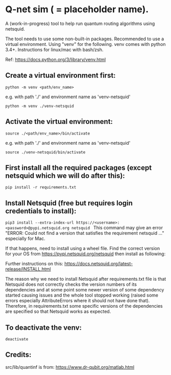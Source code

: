 # Q-net sim ( = placeholder name).

A (work-in-progress) tool to help run quantum routing algorithms using netsquid.

The tool needs to use some non-built-in packages. Recommended to use a virtual environment. Using "venv" for the following. venv comes with python 3.4+. Instructions for linux/mac with bash/zsh. 

Ref: https://docs.python.org/3/library/venv.html

## Create a virtual environment first:
```python -m venv <path/env_name>```

e.g. with path './' and environment name as 'venv-netsquid'

```python -m venv ./venv-netsquid```

## Activate the virtual environment:
```source ./<path/env_name>/bin/activate```

e.g. with path './' and environment name as 'venv-netsquid'

```source ./venv-netsquid/bin/activate```

## First install all the required packages (except netsquid which we will do after this):
```pip install -r requirements.txt```

## Install Netsquid (free but requires login credentials to install):
```pip3 install --extra-index-url https://<username>:<password>@pypi.netsquid.org netsquid ```
This command may give an error "ERROR: Could not find a version that satisfies the requirement netsquid ..." especially for Mac. 

If that happens, need to install using a wheel file. Find the correct version for your OS from https://pypi.netsquid.org/netsquid then install as following:

Further instructions on this: https://docs.netsquid.org/latest-release/INSTALL.html

The reason why we need to install Netsquid after requirements.txt file is that Netsquid does not correctly checks the version numbers of its dependencies and at some point some newer version of some dependency started causing issues and the whole tool stopped working (raised some errors especially AttributeErrors where it should not have done that). Therefore, in requirements.txt some specific versions of the dependencies are specified so that Netsquid works as expected.

## To deactivate the venv:
```deactivate```

## Credits:
src/lib/quantinf is from: https://www.dr-qubit.org/matlab.html